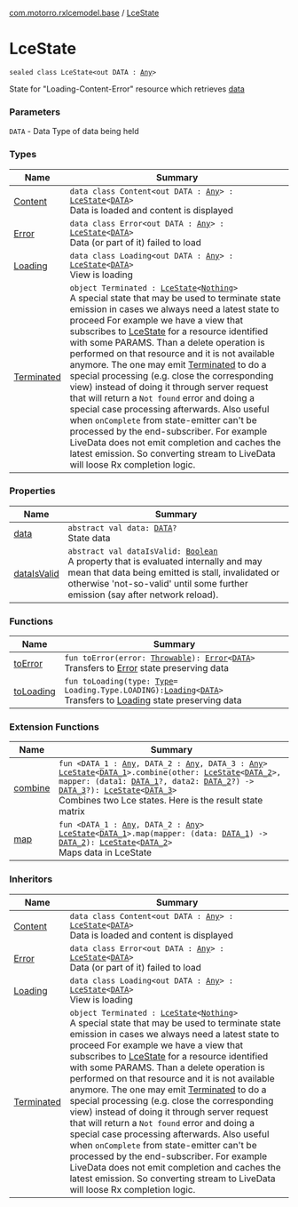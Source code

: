 [com.motorro.rxlcemodel.base](../index.md) / [LceState](./index.md)

# LceState

`sealed class LceState<out DATA : `[`Any`](https://kotlinlang.org/api/latest/jvm/stdlib/kotlin/-any/index.html)`>`

State for "Loading-Content-Error" resource which retrieves [data](data.md)

### Parameters

`DATA` - Data Type of data being held

### Types

| Name | Summary |
|---|---|
| [Content](-content/index.md) | `data class Content<out DATA : `[`Any`](https://kotlinlang.org/api/latest/jvm/stdlib/kotlin/-any/index.html)`> : `[`LceState`](./index.md)`<`[`DATA`](-content/index.md#DATA)`>`<br>Data is loaded and content is displayed |
| [Error](-error/index.md) | `data class Error<out DATA : `[`Any`](https://kotlinlang.org/api/latest/jvm/stdlib/kotlin/-any/index.html)`> : `[`LceState`](./index.md)`<`[`DATA`](-error/index.md#DATA)`>`<br>Data (or part of it) failed to load |
| [Loading](-loading/index.md) | `data class Loading<out DATA : `[`Any`](https://kotlinlang.org/api/latest/jvm/stdlib/kotlin/-any/index.html)`> : `[`LceState`](./index.md)`<`[`DATA`](-loading/index.md#DATA)`>`<br>View is loading |
| [Terminated](-terminated/index.md) | `object Terminated : `[`LceState`](./index.md)`<`[`Nothing`](https://kotlinlang.org/api/latest/jvm/stdlib/kotlin/-nothing/index.html)`>`<br>A special state that may be used to terminate state emission in cases we always need a latest state to proceed For example we have a view that subscribes to [LceState](./index.md) for a resource identified with some PARAMS. Than a delete operation is performed on that resource and it is not available anymore. The one may emit [Terminated](-terminated/index.md) to do a special processing (e.g. close the corresponding view) instead of doing it through server request that will return a `Not found` error and doing a special case processing afterwards. Also useful when `onComplete` from state-emitter can't be processed by the end-subscriber. For example LiveData does not emit completion and caches the latest emission. So converting stream to LiveData will loose Rx completion logic. |

### Properties

| Name | Summary |
|---|---|
| [data](data.md) | `abstract val data: `[`DATA`](index.md#DATA)`?`<br>State data |
| [dataIsValid](data-is-valid.md) | `abstract val dataIsValid: `[`Boolean`](https://kotlinlang.org/api/latest/jvm/stdlib/kotlin/-boolean/index.html)<br>A property that is evaluated internally and may mean that data being emitted is stall, invalidated or otherwise 'not-so-valid' until some further emission (say after network reload). |

### Functions

| Name | Summary |
|---|---|
| [toError](to-error.md) | `fun toError(error: `[`Throwable`](https://kotlinlang.org/api/latest/jvm/stdlib/kotlin/-throwable/index.html)`): `[`Error`](-error/index.md)`<`[`DATA`](index.md#DATA)`>`<br>Transfers to [Error](-error/index.md) state preserving data |
| [toLoading](to-loading.md) | `fun toLoading(type: `[`Type`](-loading/-type/index.md)` = Loading.Type.LOADING): `[`Loading`](-loading/index.md)`<`[`DATA`](index.md#DATA)`>`<br>Transfers to [Loading](-loading/index.md) state preserving data |

### Extension Functions

| Name | Summary |
|---|---|
| [combine](../combine.md) | `fun <DATA_1 : `[`Any`](https://kotlinlang.org/api/latest/jvm/stdlib/kotlin/-any/index.html)`, DATA_2 : `[`Any`](https://kotlinlang.org/api/latest/jvm/stdlib/kotlin/-any/index.html)`, DATA_3 : `[`Any`](https://kotlinlang.org/api/latest/jvm/stdlib/kotlin/-any/index.html)`> `[`LceState`](./index.md)`<`[`DATA_1`](../combine.md#DATA_1)`>.combine(other: `[`LceState`](./index.md)`<`[`DATA_2`](../combine.md#DATA_2)`>, mapper: (data1: `[`DATA_1`](../combine.md#DATA_1)`?, data2: `[`DATA_2`](../combine.md#DATA_2)`?) -> `[`DATA_3`](../combine.md#DATA_3)`?): `[`LceState`](./index.md)`<`[`DATA_3`](../combine.md#DATA_3)`>`<br>Combines two Lce states. Here is the result state matrix | Receiver   | other      | Result     | |------------|------------|------------| | Loading    | Loading    | Loading    | | Loading    | Content    | Loading    | | Loading    | Error      | Error      | | Loading    | Terminated | Terminated | | Content    | Loading    | Loading    | | Content    | Content    | Content*   | | Content    | Error      | Error      | | Content    | Terminated | Terminated | | Error      | Loading    | Error      | | Error      | Content    | Error      | | Error      | Error      | Error      | | Error      | Terminated | Terminated | | Terminated | Loading    | Terminated | | Terminated | Content    | Terminated | | Terminated | Error      | Terminated | | Terminated | Terminated | Terminated | |
| [map](../map.md) | `fun <DATA_1 : `[`Any`](https://kotlinlang.org/api/latest/jvm/stdlib/kotlin/-any/index.html)`, DATA_2 : `[`Any`](https://kotlinlang.org/api/latest/jvm/stdlib/kotlin/-any/index.html)`> `[`LceState`](./index.md)`<`[`DATA_1`](../map.md#DATA_1)`>.map(mapper: (data: `[`DATA_1`](../map.md#DATA_1)`) -> `[`DATA_2`](../map.md#DATA_2)`): `[`LceState`](./index.md)`<`[`DATA_2`](../map.md#DATA_2)`>`<br>Maps data in LceState |

### Inheritors

| Name | Summary |
|---|---|
| [Content](-content/index.md) | `data class Content<out DATA : `[`Any`](https://kotlinlang.org/api/latest/jvm/stdlib/kotlin/-any/index.html)`> : `[`LceState`](./index.md)`<`[`DATA`](-content/index.md#DATA)`>`<br>Data is loaded and content is displayed |
| [Error](-error/index.md) | `data class Error<out DATA : `[`Any`](https://kotlinlang.org/api/latest/jvm/stdlib/kotlin/-any/index.html)`> : `[`LceState`](./index.md)`<`[`DATA`](-error/index.md#DATA)`>`<br>Data (or part of it) failed to load |
| [Loading](-loading/index.md) | `data class Loading<out DATA : `[`Any`](https://kotlinlang.org/api/latest/jvm/stdlib/kotlin/-any/index.html)`> : `[`LceState`](./index.md)`<`[`DATA`](-loading/index.md#DATA)`>`<br>View is loading |
| [Terminated](-terminated/index.md) | `object Terminated : `[`LceState`](./index.md)`<`[`Nothing`](https://kotlinlang.org/api/latest/jvm/stdlib/kotlin/-nothing/index.html)`>`<br>A special state that may be used to terminate state emission in cases we always need a latest state to proceed For example we have a view that subscribes to [LceState](./index.md) for a resource identified with some PARAMS. Than a delete operation is performed on that resource and it is not available anymore. The one may emit [Terminated](-terminated/index.md) to do a special processing (e.g. close the corresponding view) instead of doing it through server request that will return a `Not found` error and doing a special case processing afterwards. Also useful when `onComplete` from state-emitter can't be processed by the end-subscriber. For example LiveData does not emit completion and caches the latest emission. So converting stream to LiveData will loose Rx completion logic. |
